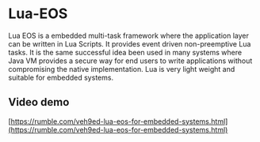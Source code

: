 # Lua-EOS
Lua EOS is a embedded multi-task framework where the application layer can be written in Lua Scripts.
It provides event driven non-preemptive Lua tasks.
It is the same successful idea been used in many systems where Java VM provides a secure way for end users to
write applications without compromising the native implementation. Lua is very light weight and suitable for
embedded systems.

## Video demo

[https://rumble.com/veh9ed-lua-eos-for-embedded-systems.html](https://rumble.com/veh9ed-lua-eos-for-embedded-systems.html)


